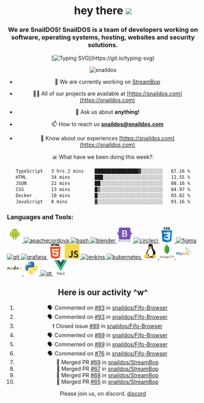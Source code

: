 <h1 align="center">hey there <img src="https://media.giphy.com/media/hvRJCLFzcasrR4ia7z/giphy.gif" width="25px"></h1>
<h3 align="center">We are SnailDOS! SnailDOS is a team of developers working on software, operating systems, hosting, websites and security solutions.</h3>

<div align="center">

[![Typing SVG](https://readme-typing-svg.herokuapp.com?color=%23F7BD27&center=true&multiline=true&lines=We+love+coding!;We+support+open+source!;So%2C+check+our+repos+and+follow+us!+;Star+our+work!+It+keeps+us+motivated.)](https://git.io/typing-svg)

</div>

<p align="center"> <img src="https://komarev.com/ghpvc/?username=snaildos&label=Profile%20views&color=0e75b6&style=flat" alt="snaildos" /> </p>

<div align="center">

- 🔭 We are currently working on [StreamBop](https://snaildos.com/streambop)

- 👨‍💻 All of our projects are available at [https://snaildos.com](https://snaildos.com)

- 💬 Ask us about **anything!**

- 📫 How to reach us **snaildos@snaildos.com**

- 📄 Know about our experiences [https://snaildos.com](https://snaildos.com)
</div>

<p align="center">📊 What have we been doing this week?:</p>

<div align="center">

<!--START_SECTION:waka-->

```text
TypeScript   3 hrs 2 mins    ████████████████▓░░░░░░░░   67.16 %
HTML         34 mins         ███░░░░░░░░░░░░░░░░░░░░░░   12.55 %
JSON         22 mins         ██░░░░░░░░░░░░░░░░░░░░░░░   08.16 %
CSS          13 mins         █▒░░░░░░░░░░░░░░░░░░░░░░░   04.97 %
Docker       10 mins         █░░░░░░░░░░░░░░░░░░░░░░░░   03.82 %
JavaScript   8 mins          ▓░░░░░░░░░░░░░░░░░░░░░░░░   03.16 %
```

<!--END_SECTION:waka-->

</div>

<div align="center">

<h3 align="left">Languages and Tools:</h3>
<p align="left"> <a href="https://developer.android.com" target="_blank"> <img src="https://raw.githubusercontent.com/devicons/devicon/master/icons/android/android-original-wordmark.svg" alt="android" width="40" height="40"/> </a> <a href="https://cordova.apache.org/" target="_blank"> <img src="https://www.vectorlogo.zone/logos/apache_cordova/apache_cordova-icon.svg" alt="apachecordova" width="40" height="40"/> </a> <a href="https://www.gnu.org/software/bash/" target="_blank"> <img src="https://www.vectorlogo.zone/logos/gnu_bash/gnu_bash-icon.svg" alt="bash" width="40" height="40"/> </a> <a href="https://www.blender.org/" target="_blank"> <img src="https://download.blender.org/branding/community/blender_community_badge_white.svg" alt="blender" width="40" height="40"/> </a> <a href="https://getbootstrap.com" target="_blank"> <img src="https://raw.githubusercontent.com/devicons/devicon/master/icons/bootstrap/bootstrap-plain-wordmark.svg" alt="bootstrap" width="40" height="40"/> </a> <a href="https://circleci.com" target="_blank"> <img src="https://www.vectorlogo.zone/logos/circleci/circleci-icon.svg" alt="circleci" width="40" height="40"/> </a> <a href="https://www.w3schools.com/css/" target="_blank"> <img src="https://raw.githubusercontent.com/devicons/devicon/master/icons/css3/css3-original-wordmark.svg" alt="css3" width="40" height="40"/> </a> <a href="https://www.figma.com/" target="_blank"> <img src="https://www.vectorlogo.zone/logos/figma/figma-icon.svg" alt="figma" width="40" height="40"/> </a> <a href="https://git-scm.com/" target="_blank"> <img src="https://www.vectorlogo.zone/logos/git-scm/git-scm-icon.svg" alt="git" width="40" height="40"/> </a> <a href="https://grafana.com" target="_blank"> <img src="https://www.vectorlogo.zone/logos/grafana/grafana-icon.svg" alt="grafana" width="40" height="40"/> </a> <a href="https://www.w3.org/html/" target="_blank"> <img src="https://raw.githubusercontent.com/devicons/devicon/master/icons/html5/html5-original-wordmark.svg" alt="html5" width="40" height="40"/> </a> <a href="https://developer.mozilla.org/en-US/docs/Web/JavaScript" target="_blank"> <img src="https://raw.githubusercontent.com/devicons/devicon/master/icons/javascript/javascript-original.svg" alt="javascript" width="40" height="40"/> </a> <a href="https://www.jenkins.io" target="_blank"> <img src="https://www.vectorlogo.zone/logos/jenkins/jenkins-icon.svg" alt="jenkins" width="40" height="40"/> </a> <a href="https://kubernetes.io" target="_blank"> <img src="https://www.vectorlogo.zone/logos/kubernetes/kubernetes-icon.svg" alt="kubernetes" width="40" height="40"/> </a> <a href="https://www.linux.org/" target="_blank"> <img src="https://raw.githubusercontent.com/devicons/devicon/master/icons/linux/linux-original.svg" alt="linux" width="40" height="40"/> </a> <a href="https://www.mongodb.com/" target="_blank"> <img src="https://raw.githubusercontent.com/devicons/devicon/master/icons/mongodb/mongodb-original-wordmark.svg" alt="mongodb" width="40" height="40"/> </a> <a href="https://www.mysql.com/" target="_blank"> <img src="https://raw.githubusercontent.com/devicons/devicon/master/icons/mysql/mysql-original-wordmark.svg" alt="mysql" width="40" height="40"/> </a> <a href="https://nodejs.org" target="_blank"> <img src="https://raw.githubusercontent.com/devicons/devicon/master/icons/nodejs/nodejs-original-wordmark.svg" alt="nodejs" width="40" height="40"/> </a> <a href="https://www.python.org" target="_blank"> <img src="https://raw.githubusercontent.com/devicons/devicon/master/icons/python/python-original.svg" alt="python" width="40" height="40"/> </a> <a href="https://www.qt.io/" target="_blank"> <img src="https://upload.wikimedia.org/wikipedia/commons/0/0b/Qt_logo_2016.svg" alt="qt" width="40" height="40"/> </a> <a href="https://vuejs.org/" target="_blank"> <img src="https://raw.githubusercontent.com/devicons/devicon/master/icons/vuejs/vuejs-original-wordmark.svg" alt="vuejs" width="40" height="40"/> </a> </p>

## Here is our activity ^w^
<!--START_SECTION:activity-->
1. 🗣 Commented on [#93](https://github.com/snaildos/Fifo-Browser/issues/93) in [snaildos/Fifo-Browser](https://github.com/snaildos/Fifo-Browser)
2. 🗣 Commented on [#93](https://github.com/snaildos/Fifo-Browser/issues/93) in [snaildos/Fifo-Browser](https://github.com/snaildos/Fifo-Browser)
3. ❗️ Closed issue [#89](https://github.com/snaildos/Fifo-Browser/issues/89) in [snaildos/Fifo-Browser](https://github.com/snaildos/Fifo-Browser)
4. 🗣 Commented on [#89](https://github.com/snaildos/Fifo-Browser/issues/89) in [snaildos/Fifo-Browser](https://github.com/snaildos/Fifo-Browser)
5. 🗣 Commented on [#89](https://github.com/snaildos/Fifo-Browser/issues/89) in [snaildos/Fifo-Browser](https://github.com/snaildos/Fifo-Browser)
6. 🗣 Commented on [#76](https://github.com/snaildos/Fifo-Browser/issues/76) in [snaildos/Fifo-Browser](https://github.com/snaildos/Fifo-Browser)
7. 🎉 Merged PR [#69](https://github.com/snaildos/StreamBop/pull/69) in [snaildos/StreamBop](https://github.com/snaildos/StreamBop)
8. 🎉 Merged PR [#67](https://github.com/snaildos/StreamBop/pull/67) in [snaildos/StreamBop](https://github.com/snaildos/StreamBop)
9. 🎉 Merged PR [#68](https://github.com/snaildos/StreamBop/pull/68) in [snaildos/StreamBop](https://github.com/snaildos/StreamBop)
10. 🎉 Merged PR [#65](https://github.com/snaildos/StreamBop/pull/65) in [snaildos/StreamBop](https://github.com/snaildos/StreamBop)
<!--END_SECTION:activity-->

Please join us, on discord.
[discord](https://invite.gg/snaildos)

</div>
